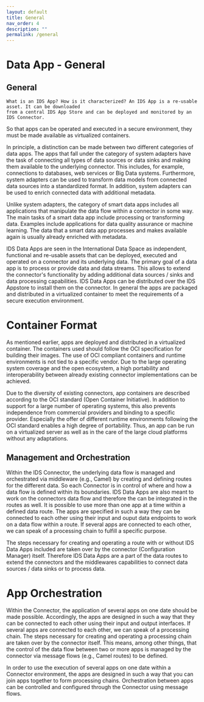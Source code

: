 ```yaml
---
layout: default
title: General
nav_order: 4
description: ""
permalink: /general
---
```


# Data App - General

## General

```
What is an IDS App? How is it characterized? An IDS App is a re-usable asset. It can be downloaded
from a central IDS App Store and can be deployed and monitored by an IDS Connector.
```

So that apps can be operated and executed in a secure environment, they must be made available as virtualized containers.

In principle, a distinction can be made between two different categories of data apps. The apps that fall under the category of system adapters have the task of connecting all types of data sources or data sinks and making them available to the underlying connector. This includes, for example, connections to databases, web services or Big Data systems. Furthermore, system adapters can be used to transform data models from connected data sources into a standardized format. In addition, system adapters can be used to enrich connected data with additional metadata.

Unlike system adapters, the category of smart data apps includes all applications that manipulate the data flow within a connector in some way. The main tasks of a smart data app include processing or transforming data. Examples include applications for data quality assurance or machine learning. The data that a smart data app processes and makes available again is usually already enriched with metadata.

IDS Data Apps are seen in the International Data Space as independent, functional and re-usable assets that can be deployed, executed and operated on a connector and its underlying data.
The primary goal of a data app is to process or provide data and data streams. This allows to extend the connector's functionality by adding additional data sources / sinks and data processing capabilities. IDS Data Apps can be distributed over the IDS Appstore to install them on the connector. In general the apps are packaged and distributed in a virtualized container to meet the requirements of a secure execution environment.

# Container Format
As mentioned earlier, apps are deployed and distributed in a virtualized container. The containers used should follow the OCI specification for building their images. The use of OCI compliant containers and runtime environments is not tied to a specific vendor. Due to the large operating system coverage and the open ecosystem, a high portability and interoperability between already existing connector implementations can be achieved.

Due to the diversity of existing connectors, app containers are described according to the OCI standard (Open Container Initiative). In addition to support for a large number of operating systems, this also prevents independence from commercial providers and binding to a specific provider.
Especially the offer of different runtime environments following the OCI standard enables a high degree of portability. Thus, an app can be run on a virtualized server as well as in the care of the large cloud platforms without any adaptations.


## Management and Orchestration
Within the IDS Connector, the underlying data flow is managed and orchestrated via middleware (e.g., Camel) by creating and defining routes for the different data. So each Connector is in control of where and how a data flow is defined within its boundaries. IDS Data Apps are also meant to work on the connectors data flow and therefore the can be integrated in the routes as well. It is possible to use more than one app at a time within a defined data route. The apps are specified in such a way they can be connected to each other using their input and ouput data endpoints to work on a data flow within a route. If several apps are connected to each other, we can speak of a processing chain to fulfill a specific purpose. 

The steps necessary for creating and operating a route with or without IDS Data Apps included are taken over by the connector (Configuration Manager) itself. Therefore IDS Data Apps are a part of the data routes to extend the connectors and the middlewares capabilities to connect data sources / data sinks or to process data.

# App Orchestration
Within the Connector, the application of several apps on one date should be made possible. Accordingly, the apps are designed in such a way that they can be connected to each other using their input and output interfaces. If several apps are connected to each other, we can speak of a processing chain. The steps necessary for creating and operating a processing chain are taken over by the connector itself. This means, among other things, that the control of the data flow between two or more apps is managed by the connector via message flows (e.g., Camel routes) to be defined. 

In order to use the execution of several apps on one date within a Connector environment, the apps are designed in such a way that you can join apps together to form processing chains. Orchestration between apps can be controlled and configured through the Connector using message flows.